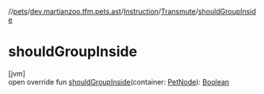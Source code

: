 //[pets](../../../../index.md)/[dev.martianzoo.tfm.pets.ast](../../index.md)/[Instruction](../index.md)/[Transmute](index.md)/[shouldGroupInside](should-group-inside.md)

# shouldGroupInside

[jvm]\
open override fun [shouldGroupInside](should-group-inside.md)(container: [PetNode](../../-pet-node/index.md)): [Boolean](https://kotlinlang.org/api/latest/jvm/stdlib/kotlin/-boolean/index.html)
